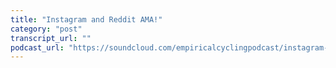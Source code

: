 ```yaml
---
title: "Instagram and Reddit AMA!"
category: "post"
transcript_url: ""
podcast_url: "https://soundcloud.com/empiricalcyclingpodcast/instagram-and-reddit-ama"
---
```

